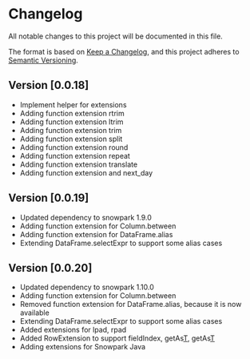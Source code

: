 # Changelog
All notable changes to this project will be documented in this file.

The format is based on [Keep a Changelog](https://keepachangelog.com/en/1.0.0/),
and this project adheres to [Semantic Versioning](https://semver.org/spec/v2.0.0.html).


Version [0.0.18]
--------------
- Implement helper for extensions 
- Adding function extension rtrim
- Adding function extension ltrim
- Adding function extension trim
- Adding function extension split
- Adding function extension round
- Adding function extension repeat
- Adding function extension translate
- Adding function extension and next_day

Version [0.0.19]
--------------
- Updated dependency to snowpark 1.9.0
- Adding function extension for Column.between
- Adding function extension for DataFrame.alias
- Extending DataFrame.selectExpr to support some alias cases

Version [0.0.20]
--------------
- Updated dependency to snowpark 1.10.0
- Adding function extension for Column.between
- Removed function extension for DataFrame.alias, because it is now available
- Extending DataFrame.selectExpr to support some alias cases
- Added extensions for lpad, rpad
- Added RowExtension to support fieldIndex, getAs[T](fieldName), getAs[T](index)
- Adding extensions for Snowpark Java
